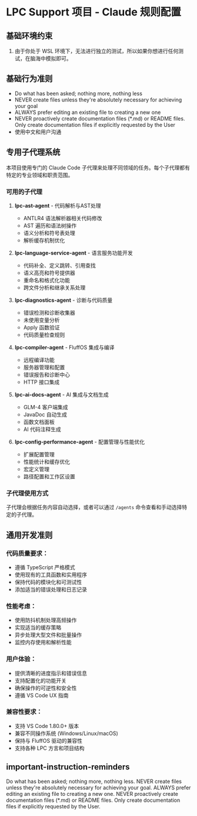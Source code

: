# LPC Support 项目 - Claude 规则配置

## 基础环境约束
1. 由于你处于 WSL 环境下，无法进行独立的测试，所以如果你想进行任何测试，在脑海中模拟即可。

## 基础行为准则
- Do what has been asked; nothing more, nothing less
- NEVER create files unless they're absolutely necessary for achieving your goal
- ALWAYS prefer editing an existing file to creating a new one  
- NEVER proactively create documentation files (*.md) or README files. Only create documentation files if explicitly requested by the User
- 使用中文和用户沟通

## 专用子代理系统

本项目使用专门的 Claude Code 子代理来处理不同领域的任务。每个子代理都有特定的专业领域和职责范围。

### 可用的子代理

1. **lpc-ast-agent** - 代码解析与AST处理
   - ANTLR4 语法解析器相关代码修改
   - AST 遍历和语法树操作
   - 语义分析和符号表处理
   - 解析缓存机制优化

2. **lpc-language-service-agent** - 语言服务功能开发
   - 代码补全、定义跳转、引用查找
   - 语义高亮和符号提供器
   - 重命名和格式化功能
   - 跨文件分析和继承关系处理

3. **lpc-diagnostics-agent** - 诊断与代码质量
   - 错误检测和诊断收集器
   - 未使用变量分析
   - Apply 函数验证
   - 代码质量检查规则

4. **lpc-compiler-agent** - FluffOS 集成与编译
   - 远程编译功能
   - 服务器管理和配置
   - 错误报告和诊断中心
   - HTTP 接口集成

5. **lpc-ai-docs-agent** - AI 集成与文档生成
   - GLM-4 客户端集成
   - JavaDoc 自动生成
   - 函数文档面板
   - AI 代码注释生成

6. **lpc-config-performance-agent** - 配置管理与性能优化
   - 扩展配置管理
   - 性能统计和缓存优化
   - 宏定义管理
   - 路径配置和工作区设置

### 子代理使用方式

子代理会根据任务内容自动选择，或者可以通过 `/agents` 命令查看和手动选择特定的子代理。

## 通用开发准则

### 代码质量要求：
- 遵循 TypeScript 严格模式
- 使用现有的工具函数和实用程序
- 保持代码的模块化和可测试性
- 添加适当的错误处理和日志记录

### 性能考虑：
- 使用防抖机制处理高频操作
- 实现适当的缓存策略
- 异步处理大型文件和批量操作
- 监控内存使用和解析性能

### 用户体验：
- 提供清晰的进度指示和错误信息
- 支持配置化的功能开关
- 确保操作的可逆性和安全性
- 遵循 VS Code UX 指南

### 兼容性要求：
- 支持 VS Code 1.80.0+ 版本
- 兼容不同操作系统 (Windows/Linux/macOS)
- 保持与 FluffOS 驱动的兼容性
- 支持各种 LPC 方言和项目结构

## important-instruction-reminders
Do what has been asked; nothing more, nothing less.
NEVER create files unless they're absolutely necessary for achieving your goal.
ALWAYS prefer editing an existing file to creating a new one.
NEVER proactively create documentation files (*.md) or README files. Only create documentation files if explicitly requested by the User.